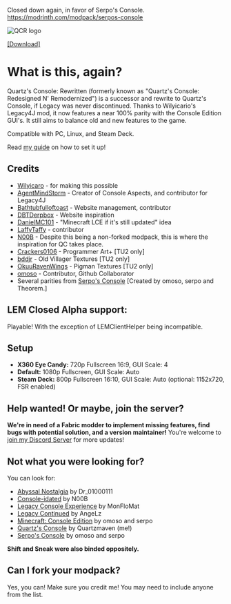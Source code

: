 Closed down again, in favor of Serpo's Console.
https://modrinth.com/modpack/serpos-console

![QCR logo](https://cdn.modrinth.com/data/cached_images/e7fed9c4d42fa2b831abcad03b2a9f1440efc416.png)

[[Download]](https://modrinth.com/modpack/quartzs-console-rewritten/)

# What is this, again?
Quartz's Console: Rewritten (formerly known as "Quartz's Console: Redesigned N' Remodernized") is a successor and rewrite to Quartz's Console, if Legacy was never discontinued. Thanks to Wilyicario's Legacy4J mod, it now features a near 100% parity with the Console Edition GUI's. It still aims to balance old and new features to the game. 

Compatible with PC, Linux, and Steam Deck.

Read [my guide](https://qconsoles-organization.gitbook.io/quartzs-console-wiki/installation) on how to set it up!

## Credits
- [Wilyicaro](https://github.com/Wilyicaro/Legacy-Minecraft) - for making this possible
- [AgentMindStorm](https://www.youtube.com/channel/UC-ljddYkFdTQl-MVEaVvbuQ) - Creator of Console Aspects, and contributor for Legacy4J
- [Bathtubfulloftoast](https://novassite.net/misc/Carrd/) - Website management, contributor
- [DBTDerpbox](https://www.legacyminigames.xyz) - Website inspiration
- [DanielMC101](https://github.com/DanielMC101) - "Minecraft LCE if it's still updated" idea
- [LaffyTaffy](https://www.youtube.com/@Laffy_Taffy) - contributor
- [N00B](https://github.com/S-N00B-1) - Despite this being a non-forked modpack, this is where the inspiration for QC takes place.
- [Crackers0106](https://modrinth.com/user/Crackers0106) - Programmer Art+ [TU2 only]
- [bddjr](https://modrinth.com/user/bddjr) - Old Villager Textures [TU2 only]
- [OkuuRavenWings](https://www.planetminecraft.com/member/okuuravenwings/) - Pigman Textures [TU2 only]
- [omoso](https://modrinth.com/user/omoso) - Contributor, Github Collaborator
- Several parities from [Serpo's Console](https://modrinth.com/modpack/serpos-console) [Created by omoso, serpo and Theorem.]

## LEM Closed Alpha support:
Playable! With the exception of LEMClientHelper being incompatible.

## Setup
- **X360 Eye Candy:** 720p Fullscreen 16:9, GUI Scale: 4
- **Default:** 1080p Fullscreen, GUI Scale: Auto
- **Steam Deck:** 800p Fullscreen 16:10, GUI Scale: Auto (optional: 1152x720, FSR enabled)

## Help wanted! Or maybe, join the server?
**We're in need of a Fabric modder to implement missing features, find bugs with potential solution, and a version maintainer!** You're welcome to [join my Discord Server](https://discord.gg/jgC9kGccVA) for more updates!

## Not what you were looking for?
You can look for:
- [Abyssal Nostalgia](https://modrinth.com/modpack/abyssal-nostalgia/versions) by Dr_01000111
- [Console-idated](https://modrinth.com/modpack/console-idated) by N00B
- [Legacy Console Experience](https://modrinth.com/modpack/legacy_console_experience) by MonFloMat
- [Legacy Continued](https://www.youtube.com/watch?v=LMAsXbq9ZRw) by AngeLz
- [Minecraft: Console Edition](https://modrinth.com/modpack/consoleedition/) by omoso and serpo
- [Quartz's Console](https://modrinth.com/modpack/quartzs-console) by Quartzmaven (me!)
- [Serpo's Console](https://modrinth.com/modpack/serpos-console) by omoso and serpo

**Shift and Sneak were also binded oppositely.**

## Can I fork your modpack?
Yes, you can! Make sure you credit me! You may need to include anyone from the list. 

